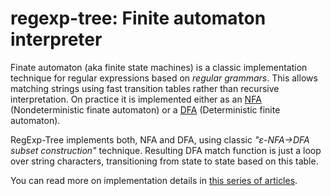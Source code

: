 # regexp-tree: Finite automaton interpreter

Finate automaton (aka finite state machines) is a classic implementation technique for regular expressions based on _regular grammars_. This allows matching strings using fast transition tables rather than recursive interpretation. On practice it is implemented either as an [NFA](https://en.wikipedia.org/wiki/Nondeterministic_finite_automaton) (Nondeterministic finate automaton) or a [DFA](https://en.wikipedia.org/wiki/Deterministic_finite_automaton) (Deterministic finite automaton).

RegExp-Tree implements both, NFA and DFA, using classic _"ε-NFA->DFA subset construction"_ technique. Resulting DFA match function is just a loop over string characters, transitioning from state to state based on this table.

You can read more on implementation details in [this series of articles](https://medium.com/@DmitrySoshnikov/building-a-regexp-machine-part-1-regular-grammars-d4986b585d7e).